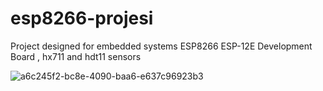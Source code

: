 # esp8266-projesi
Project designed for embedded systems                                                                         ESP8266 ESP-12E Development Board , hx711 and hdt11 sensors 
  
![a6c245f2-bc8e-4090-baa6-e637c96923b3](https://user-images.githubusercontent.com/75319816/184551992-e9a5260b-a24e-455a-80b3-d3b584ece4e2.jpg)

